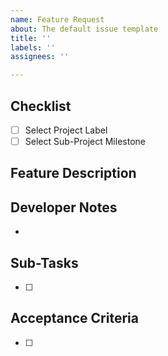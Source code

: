 ```yaml
---
name: Feature Request
about: The default issue template
title: ''
labels: ''
assignees: ''

---
```


## Checklist

- [ ] Select Project Label
- [ ] Select Sub-Project Milestone

## Feature Description

## Developer Notes

- 

## Sub-Tasks

- [ ]

## Acceptance Criteria

- [ ]
